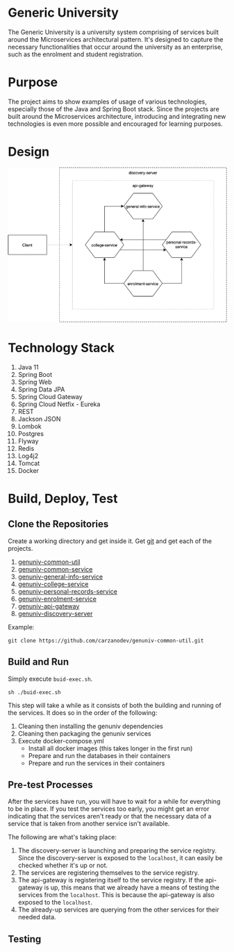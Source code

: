 # Generic University
The Generic University is a university system comprising of services built around the Microservices architectural pattern. It's designed to capture the necessary functionalities that occur around the university as an enterprise, such as the enrolment and student registration.

# Purpose
The project aims to show examples of usage of various technologies, especially those of the Java and Spring Boot stack. Since the projects are built around the Microservices architecture, introducing and integrating new technologies is even more possible and encouraged for learning purposes. 

# Design
![genuniv-base](./.assets/genuniv-base.png)

# Technology Stack
1. Java 11
2. Spring Boot
3. Spring Web
4. Spring Data JPA
5. Spring Cloud Gateway
6. Spring Cloud Netfix - Eureka
7. REST
8. Jackson JSON
9. Lombok
10. Postgres
11. Flyway
12. Redis
13. Log4j2
14. Tomcat
15. Docker

# Build, Deploy, Test
## Clone the Repositories
Create a working directory and get inside it. Get [git](https://git-scm.com/) and get each of the projects.
1. [genuniv-common-util](https://github.com/carzanodev/genuniv-common-util)
2. [genuniv-common-service](https://github.com/carzanodev/genuniv-common-service)
3. [genuniv-general-info-service](https://github.com/carzanodev/genuniv-general-info-service)
4. [genuniv-college-service](https://github.com/carzanodev/genuniv-college-service)
5. [genuniv-personal-records-service](https://github.com/carzanodev/genuniv-personal-records-service)
6. [genuniv-enrolment-service](https://github.com/carzanodev/genuniv-enrolment-service)
7. [genuniv-api-gateway](https://github.com/carzanodev/genuniv-api-gateway)
8. [genuniv-discovery-server](https://github.com/carzanodev/genuniv-discovery-server)

Example:
```shell script
git clone https://github.com/carzanodev/genuniv-common-util.git 
```

## Build and Run
Simply execute `buid-exec.sh`. 
```shell script
sh ./buid-exec.sh
```

This step will take a while as it consists of both the building and running of the services. It does so in the order of the following:
1. Cleaning then installing the genuniv dependencies
2. Cleaning then packaging the genuniv services
3. Execute docker-compose.yml
    * Install all docker images (this takes longer in the first run)
    * Prepare and run the databases in their containers
    * Prepare and run the services in their containers

## Pre-test Processes
After the services have run, you will have to wait for a while for everything to be in place. If you test the services too early, you might get an error indicating that the services aren't ready or that the necessary data of a service that is taken from another service isn't available. 

The following are what's taking place:
1. The discovery-server is launching and preparing the service registry. Since the discovery-server is exposed to the `localhost`, it can easily be checked whether it's up or not.
2. The services are registering themselves to the service registry.
3. The api-gateway is registering itself to the service registry. If the api-gateway is up, this means that we already have a means of testing the services from the `localhost`. This is because the api-gateway is also exposed to the `localhost`.
4. The already-up services are querying from the other services for their needed data.

## Testing
